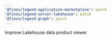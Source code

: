 ```yaml
---
'@finos/legend-application-marketplace': patch
'@finos/legend-server-lakehouse': patch
'@finos/legend-graph': patch
---
```


Improve Lakehouse data product viewer
